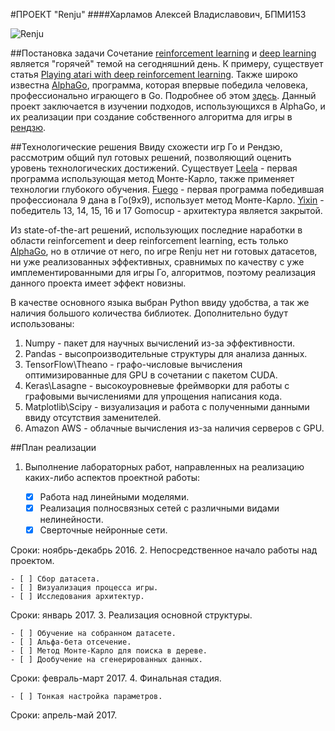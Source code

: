 #ПРОЕКТ "Renju"
####Харламов Алексей Владиславович, БПМИ153

![Renju](http://www.picshare.ru/uploads/161217/CqOiM87gfK.jpg)

##Постановка задачи
Cочетание [reinforcement learning](https://en.wikipedia.org/wiki/Reinforcement_learning) и [deep learning](https://en.wikipedia.org/wiki/Deep_learning) является "горячей" темой на сегодняшний день. К примеру, существует статья  [Playing atari with deep reinforcement learning](http://arxiv.org/pdf/1312.5602v1.pdf). Также широко известна [AlphaGo](https://en.wikipedia.org/wiki/AlphaGo), программа, которая впервые победила человека, профессионально играющего в Go. Подробнее об этом [здесь](https://storage.googleapis.com/deepmind-media/alphago/AlphaGoNaturePaper.pdf). Данный проект заключается в изучении подходов, использующихся  в AlphaGo, и их реализации при создание собственного алгоритма для игры в  [рендзю](https://en.wikipedia.org/wiki/Renju).

##Технологические решения
Ввиду схожести игр Го и Рендзю, рассмотрим общий пул готовых решений, позволяющий оценить уровень технологических достижений.
Существует [Leela](http://senseis.xmp.net/?Leela) - первая программа использующая метод Монте-Карло, также применяет технологии глубокого обучения.
[Fuego](http://senseis.xmp.net/?Fuego) - первая программа победившая профессионала 9 дана в Го(9х9), использует метод Монте-Карло.
[Yixin](http://www.aiexp.info/pages/yixin.html) - победитель  13, 14, 15, 16 и 17 Gomocup - архитектура является закрытой.

Из state-of-the-art решений, использующих последние наработки в области reinforcement и deep reinforcement learning, есть только [AlphaGo](https://en.wikipedia.org/wiki/AlphaGo), но в отличие от него, по игре Renju нет ни готовых датасетов, ни уже реализованных эффективных, сравнимых по качеству с уже имплементированными для игры Го, алгоритмов, поэтому реализация данного проекта имеет эффект новизны. 

В качестве основного языка выбран Python ввиду удобства, а так же наличия большого количества библиотек.
Дополнительно будут использованы:

1.  Numpy - пакет для научных вычислений из-за эффективности.
2.  Pandas - высопроизводительные структуры для анализа данных.
3.  TensorFlow\Theano - графо-числовые вычисления оптимизированные для GPU в сочетании с пакетом CUDA.
4.  Keras\Lasagne - высокоуровневые фреймворки для работы с графовыми вычислениями для упрощения написания кода.
5.  Matplotlib\Scipy - визуализация и работа с полученными данными ввиду отсутствия заменителей.
6.  Amazon AWS - облачные вычисления из-за наличия серверов с GPU.

##План реализации

1.  Выполнение лабораторных работ, направленных на реализацию каких-либо аспектов проектной работы:

    - [x] Работа над линейными моделями.
    - [x] Реализация полносвязных сетей с различными видами нелинейности.
    - [x] Сверточные нейронные сети.
    
  Сроки: ноябрь-декабрь 2016.
2. Непосредственное начало работы над проектом.
 
    - [ ] Сбор датасета.
    - [ ] Визуализация процесса игры.
    - [ ] Исследования архитектур.
    
  Сроки: январь 2017.
3.  Реализация основной структуры.

    - [ ] Обучение на собранном датасете.
    - [ ] Альфа-бета отсечение.
    - [ ] Метод Монте-Карло для поиска в дереве.
    - [ ] Дообучение на сгенерированных данных.
    
  Сроки: февраль-март 2017.
4.  Финальная стадия.

    - [ ] Тонкая настройка параметров.
    
  Сроки: апрель-май 2017.
